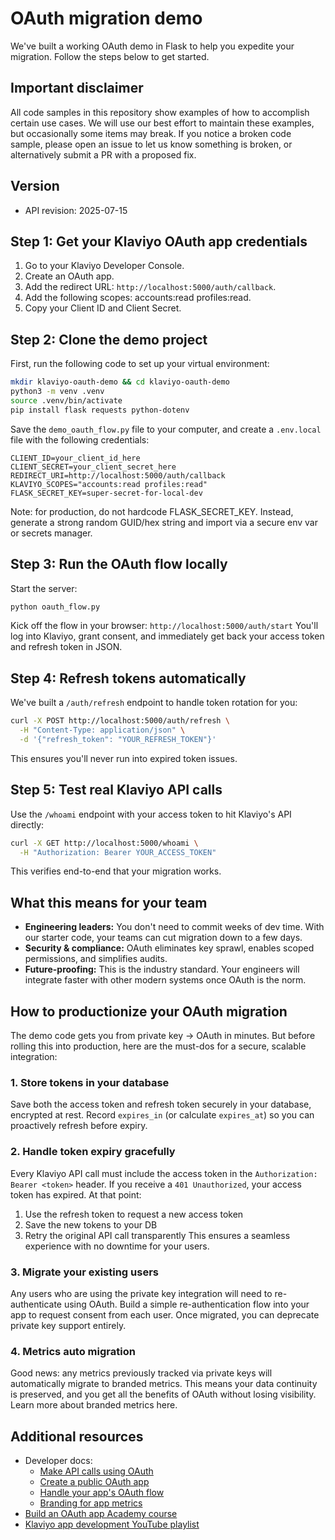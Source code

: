 # OAuth migration demo

We've built a working OAuth demo in Flask to help you expedite your migration. Follow the steps below to get started.

## Important disclaimer
All code samples in this repository show examples of how to accomplish certain use cases. We will use our best effort to maintain these examples, but occasionally some items may break. If you notice a broken code sample, please open an issue to let us know something is broken, or alternatively submit a PR with a proposed fix.

## Version

* API revision: 2025-07-15

## Step 1: Get your Klaviyo OAuth app credentials

1. Go to your Klaviyo Developer Console.
2. Create an OAuth app.
3. Add the redirect URL: `http://localhost:5000/auth/callback`.
4. Add the following scopes: accounts:read profiles:read.
5. Copy your Client ID and Client Secret.

## Step 2: Clone the demo project

First, run the following code to set up your virtual environment:
```bash
mkdir klaviyo-oauth-demo && cd klaviyo-oauth-demo
python3 -m venv .venv
source .venv/bin/activate
pip install flask requests python-dotenv
```

Save the `demo_oauth_flow.py` file to your computer, and create a `.env.local` file with the following credentials:
```
CLIENT_ID=your_client_id_here
CLIENT_SECRET=your_client_secret_here
REDIRECT_URI=http://localhost:5000/auth/callback
KLAVIYO_SCOPES="accounts:read profiles:read"
FLASK_SECRET_KEY=super-secret-for-local-dev
```

Note: for production, do not hardcode FLASK_SECRET_KEY.
Instead, generate a strong random GUID/hex string and import via a secure env var or secrets manager.


## Step 3: Run the OAuth flow locally

Start the server:
```bash
python oauth_flow.py
```
Kick off the flow in your browser: `http://localhost:5000/auth/start`
You'll log into Klaviyo, grant consent, and immediately get back your access token and refresh token in JSON.

## Step 4: Refresh tokens automatically

We've built a `/auth/refresh` endpoint to handle token rotation for you:
```bash
curl -X POST http://localhost:5000/auth/refresh \
  -H "Content-Type: application/json" \
  -d '{"refresh_token": "YOUR_REFRESH_TOKEN"}'
```
This ensures you'll never run into expired token issues.

## Step 5: Test real Klaviyo API calls

Use the `/whoami` endpoint with your access token to hit Klaviyo's API directly:
```bash
curl -X GET http://localhost:5000/whoami \
  -H "Authorization: Bearer YOUR_ACCESS_TOKEN"
```
This verifies end-to-end that your migration works.

## What this means for your team
* __Engineering leaders:__ You don't need to commit weeks of dev time. With our starter code, your teams can cut migration down to a few days.
* __Security & compliance:__ OAuth eliminates key sprawl, enables scoped permissions, and simplifies audits.
* __Future-proofing:__ This is the industry standard. Your engineers will integrate faster with other modern systems once OAuth is the norm.

## How to productionize your OAuth migration
The demo code gets you from private key → OAuth in minutes. But before rolling this into production, here are the must-dos for a secure, scalable integration:

### 1. Store tokens in your database
Save both the access token and refresh token securely in your database, encrypted at rest. Record `expires_in` (or calculate `expires_at`) so you can proactively refresh before expiry.

### 2. Handle token expiry gracefully
Every Klaviyo API call must include the access token in the `Authorization: Bearer <token>` header. If you receive a `401 Unauthorized`, your access token has expired. At that point:
1. Use the refresh token to request a new access token
2. Save the new tokens to your DB
3. Retry the original API call transparently
This ensures a seamless experience with no downtime for your users.

### 3. Migrate your existing users
Any users who are using the private key integration will need to re-authenticate using OAuth. Build a simple re-authentication flow into your app to request consent from each user. Once migrated, you can deprecate private key support entirely.

### 4. Metrics auto migration
Good news: any metrics previously tracked via private keys will automatically migrate to branded metrics. This means your data continuity is preserved, and you get all the benefits of OAuth without losing visibility. Learn more about branded metrics here.

## Additional resources
* Developer docs:
  * [Make API calls using OAuth](https://developers.klaviyo.com/en/docs/set_up_oauth)
  * [Create a public OAuth app](https://developers.klaviyo.com/en/docs/create_a_public_oauth_app)
  * [Handle your app's OAuth flow](https://developers.klaviyo.com/en/docs/handle_your_apps_oauth_flow)
  * [Branding for app metrics](https://developers.klaviyo.com/en/docs/understanding_branded_events)
* [Build an OAuth app Academy course](https://academy.klaviyo.com/en-us/courses/build-an-oauth-app-with-klaviyo)
* [Klaviyo app development YouTube playlist](https://www.youtube.com/playlist?list=PLHkNfHgtxcUZFU_vpOM8vAKai0BC6yxzB)


